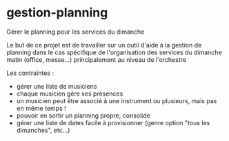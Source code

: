 gestion-planning
================

Gérer le planning pour les services du dimanche

Le but de ce projet est de travailler sur un outil d'aide à la gestion de planning dans le cas spécifique de l'organisation des services du dimanche matin (office, messe...) principalement au niveau de l'orchestre

Les contraintes :
* gérer une liste de musiciens
* chaque musicien gère ses présences
* un musicien peut être associé à une instrument ou plusieurs, mais pas en même temps !
* pouvoir en sortir un planning propre, consolidé
* gérer une liste de dates facile à provisionner (genre option "tous les dimanches", etc...)
